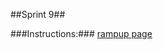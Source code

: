 ##Sprint 9##

###Instructions:###
[rampup page](http://startupschool.herokuapp.com/devrampup-winter13.php)

